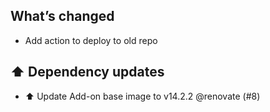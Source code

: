 ## What’s changed

- Add action to deploy to old repo

## ⬆️ Dependency updates

- ⬆️ Update Add-on base image to v14.2.2 @renovate (#8)
